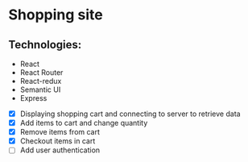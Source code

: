 # Shopping site

## Technologies:
* React
* React Router
* React-redux
* Semantic UI
* Express 

- [x] Displaying shopping cart and connecting to server to retrieve data
- [x] Add items to cart and change quantity
- [x] Remove items from cart
- [x] Checkout items in cart
- [ ] Add user authentication
